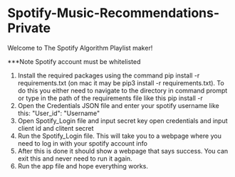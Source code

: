 # Spotify-Music-Recommendations-Private
Welcome to The Spotify Algorithm Playlist maker!

***Note Spotify account must be whitelisted

1. Install the required packages using the command pip install -r requirements.txt (on mac it may be pip3 install -r requirements.txt). To do this you either need to navigate to the directory in command prompt or type in the path of the requirements file like this pip install -r 
2. Open the Credentials JSON file and enter your spotify username like this: 
"User_id": "Username"
3. Open Spotify_Login file and input secret key open credentials and input client id and clitent secret
4. Run the Spotify_Login file. This will take you to a webpage where you need to log in with your spotify account info
5. After this is done it should show a webpage that says success. You can exit this and never need to run it again.
6. Run the app file and hope everything works.
